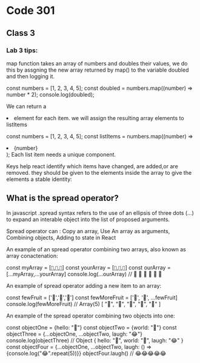 # Code 301 
## Class 3


### Lab 3 tips: 
  map function takes an array of numbers and doubles their values, we do this by assgning 
  the new array returned by map() to the variable doubled and then logging it.
  
  const numbers = [1, 2, 3, 4, 5];
const doubled = numbers.map((number) => number * 2);
console.log(doubled);

We can return a <li> element for each item. we will assign the resulting array elements to listItems
  
  const numbers = [1, 2, 3, 4, 5];
const listItems = numbers.map((number) =>
  <li>{number}</li>
);
Each list item needs a unique component.
  
Keys help react identify which items have changed, are added,or are removed. they should be given to the 
elements inside the array to give the elements a stable identity:

## What is the spread operator?
  In javascript .spread syntax refers to the use of an ellipsis of three dots (...) to expand
  an interable object into the list of proposed arguments.
 
 Spread operator can :
     Copy an array,
     Use An array as arguments,
     Combining objects,
     Adding to state in React

An example of an spread operator combining two arrays, also known as array conactenation:

const myArray = [`🤪`,`🐻`,`🎌`]
const yourArray = [`🙂`,`🤗`,`🤩`]
const ourArray = [...myArray,...yourArray]
console.log(...ourArray) // 🤪 🐻 🎌 🙂 🤗 🤩

An example of spread operator adding a new item to an array:

const fewFruit = ['🍏','🍊','🍌']
const fewMoreFruit = ['🍉', '🍍', ...fewFruit]
console.log(fewMoreFruit) //  Array(5) [ "🍉", "🍍", "🍏", "🍊", "🍌" ]

An example of the spread operator combining two objects into one:

const objectOne = {hello: "🤪"}
const objectTwo = {world: "🐻"}
const objectThree = {...objectOne, ...objectTwo, laugh: "😂"}
console.log(objectThree) // Object { hello: "🤪", world: "🐻", laugh: "😂" }
const objectFour = {...objectOne, ...objectTwo, laugh: () => {console.log("😂".repeat(5))}}
objectFour.laugh() // 😂😂😂😂😂
